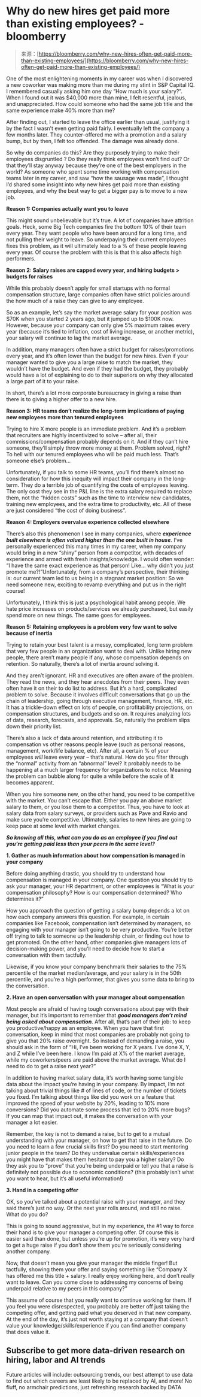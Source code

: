 <!--yml
category: 未分类
date: 2024-05-27 14:50:59
-->

# Why do new hires get paid more than existing employees? - bloomberry

> 来源：[https://bloomberry.com/why-new-hires-often-get-paid-more-than-existing-employees/](https://bloomberry.com/why-new-hires-often-get-paid-more-than-existing-employees/)

One of the most enlightening moments in my career was when I discovered a new coworker was making more than me during my stint in S&P Capital IQ. I remembered casually asking him one day “How much is your salary?”. When I found out it was $40,000 more than mine, I felt resentful, jealous, and unappreciated. How could someone who had the same job title and the same experience make 40% more than me?

After finding out, I started to leave the office earlier than usual, justifying it by the fact I wasn’t even getting paid fairly. I eventually left the company a few months later. They counter-offered me with a promotion and a salary bump, but by then, I felt too offended. The damage was already done.

So why do companies do this? Are they purposely trying to make their employees disgruntled ? Do they really think employees won’t find out? Or that they’ll stay anyway because they’re one of the best employers in the world? As someone who spent some time working with compensation teams later in my career, and saw “how the sausage was made”, I thought I’d shared some insight into *why* new hires get paid more than existing employees, and why the best way to get a bigger pay is to move to a new job.

**Reason 1: Companies actually want you to leave**

This might sound unbelievable but it’s true. A lot of companies have attrition goals. Heck, some Big Tech companies fire the bottom 10% of their team every year. They want people who have been around for a long time, and not pulling their weight to leave. So underpaying their current employees fixes this problem, as it will ultimately lead to a % of these people leaving every year. Of course the problem with this is that this also affects high performers.

**Reason 2: Salary raises are capped every year, and hiring budgets > budgets for raises**

While this probably doesn’t apply for small startups with no formal compensation structure, large companies often have strict policies around the how much of a raise they can give to any employee.

So as an example, let’s say the market average salary for your position was $70K when you started 2 years ago, but it jumped up to $100K now. However, because your company can only give 5% maximum raises every year (because it’s tied to inflation, cost of living increase, or another metric), your salary will continue to lag the market average.

In addition, many managers often have a strict budget for raises/promotions every year, and it’s often lower than the budget for new hires. Even if your manager wanted to give you a large raise to match the market, they wouldn’t have the budget. And even if they had the budget, they probably would have a lot of explaining to do to their superiors on why they allocated a large part of it to your raise.

In short, there’s a lot more corporate bureaucracy in giving a raise than there is to giving a higher offer to a new hire.

**Reason 3: HR teams don’t realize the long-term implications of paying new employees more than tenured employees**

Trying to hire X more people is an immediate problem. And it’s a problem that recruiters are highly incentivized to solve – after all, their commissions/compensation probably depends on it. And if they can’t hire someone, they’ll simply throw more money at them. Problem solved, right? To hell with our tenured employees who will be paid much less. That’s someone else’s problem…

Unfortunately, if you talk to some HR teams, you’ll find there’s almost no consideration for how this inequity will impact their company in the long-term. They do a terrible job of quantifying the costs of employees leaving. The only cost they see in the P&L line is the extra salary required to replace them, not the “hidden costs” such as the time to interview new candidates, training new employees, and the extra time to productivity, etc. All of these are just considered “the cost of doing business”.

**Reason 4: Employers overvalue experience collected elsewhere**

There’s also this phenomenon I see in many companies, where ***experience built elsewhere is often valued higher than the one built in house***. I’ve personally experienced this many times in my career, when my company would bring in a new “shiny” person from a competitor, with decades of experience and armed with fresh insights/knowledge. I would often wonder: “I have the same exact experience as that person! Like… why didn’t you just promote me?!”Unfortunately, from a company’s perspective, their thinking is: our current team led to us being in a stagnant market position: So we need someone new, exciting to revamp everything and put us in the right course!

Unfortunately, I think this is just a psychological habit among people. We hate price increases on products/services we already purchased, but easily spend more on new things. The same goes for employees.

**Reason 5: Retaining employees is a problem very few want to solve because of inertia**

Trying to retain your best talent is a messy, complicated, long term problem that very few people in an organization want to deal with. Unlike hiring new people, there aren’t many people if any, whose compensation depends on retention. So naturally, there’s a lot of inertia around solving it.

And they aren’t ignorant. HR and executives are often aware of the problem. They read the news, and they hear anecdotes from their peers. They even often have it on their to do list to address. But it’s a hard, complicated problem to solve. Because it involves difficult conversations that go up the chain of leadership, going through executive management, finance, HR, etc. It has a trickle-down effect on lots of people, on profitability projections, on compensation structures, and budgets and so on. It requires analyzing lots of data, research, forecasts, and approvals. So, naturally the problem slips down their priority list.

There’s also a lack of data around retention, and attributing it to compensation vs other reasons people leave (such as personal reasons, management, work/life balance, etc). After all, a certain % of your employees *will* leave every year – that’s natural. How do you filter through the “normal” activity from an “abnormal” level? It probably needs to be happening at a much larger frequency for organizations to notice. Meaning the problem can bubble along for quite a while before the scale of it becomes apparent.

When you hire someone new, on the other hand, you need to be competitive with the market. You can’t escape that. Either you pay an above market salary to them, or you lose them to a competitor. Thus, you have to look at salary data from salary surveys, or providers such as Pave and Ravio and make sure you’re competitive. Ultimately, salaries to new hires are going to keep pace at some level with market changes.

***So knowing all this, what can you do as an employee if you find out you’re getting paid less than your peers in the same level?***

**1\. Gather as much information about how compensation is managed in your company**

Before doing anything drastic, you should try to understand how compensation is managed in your company. One question you should try to ask your manager, your HR department, or other employees is “What is your compensation philosophy? How is our compensation determined? Who determines it?”

How you approach the question of getting a salary bump depends a lot on how each company answers this question. For example, in certain companies like Facebook, compensation isn’t determined by managers, so engaging with your manager isn’t going to be very productive. You’re better off trying to talk to someone up the leadership chain, or finding out how to get promoted. On the other hand, other companies give managers lots of decision-making power, and you’ll need to decide how to start a conversation with them tactfully.

Likewise, if you know your company benchmark their salaries to the 75% percentile of the market median/average, and your salary is in the 50th percentile, and you’re a high performer, that gives you some data to bring to the conversation.

**2\. Have an open conversation with your manager about compensation**

Most people are afraid of having tough conversations about pay with their manager, but it’s important to remember that ***good managers don’t mind being asked about compensation***. After all, that’s part of their job: to keep you productive/happy as an employee. When you have that first conversation, keep in mind that most companies are probably not going to give you that 20% raise overnight. So instead of demanding a raise, you should ask in the form of “Hi, I’ve been working for X years. I’ve done X, Y, and Z while I’ve been here. I know I’m paid at X% of the market average, while my coworkers/peers are paid above the market average. What do I need to do to get a raise next year?”

In addition to having market salary data, it’s worth having some tangible data about the impact you’re having in your company. By impact, I’m not talking about trivial things like # of lines of code, or the number of tickets you fixed. I’m talking about things like did you work on a feature that improved the speed of your website by 20%, leading to 10% more conversions? Did you automate some process that led to 20% more bugs? If you can map that impact out, it makes the conversation with your manager a lot easier.

Remember, the key is not to demand a raise, but to get to a mutual understanding with your manager, on how to get that raise in the future. Do you need to learn a few crucial skills first? Do you need to start mentoring junior people in the team? Do they undervalue certain skills/experiences you might have that makes them hesitant to pay you a higher salary? Do they ask you to “prove” that you’re being underpaid or tell you that a raise is definitely not possible due to economic conditions? (this probably isn’t what you want to hear, but it’s all useful information!)

**3\. Hand in a competing offer**

OK, so you’ve talked about a potential raise with your manager, and they said there’s just no way. Or the next year rolls around, and still no raise. What do you do?

This is going to sound aggressive, but in my experience, the #1 way to force their hand is to give your manager a competing offer. Of course this is easier said than done, but unless you’re up for promotion, it’s very very hard to get a huge raise if you don’t show them you’re seriously considering another company.

Now, that doesn’t mean you give your manager the middle finger! But tactfully, showing them your offer and saying something like “Company X has offered me this title + salary. I really enjoy working here, and don’t really want to leave. Can you come close to addressing my concerns of being underpaid relative to my peers in this company?”

This assume of course that you really want to continue working for them. If you feel you were disrespected, you probably are better off just taking the competing offer, and getting paid what you deserved in that new company. At the end of the day, it’s just not worth staying at a company that doesn’t value your knowledge/skills/experience if you can find another company that does value it.

## Subscribe to get more data-driven research on hiring, labor and AI trends

Future articles will include: outsourcing trends, our best attempt to use data to find out which careers are least likely to be replaced by AI, and more! No fluff, no armchair predictions, just refreshing research backed by DATA